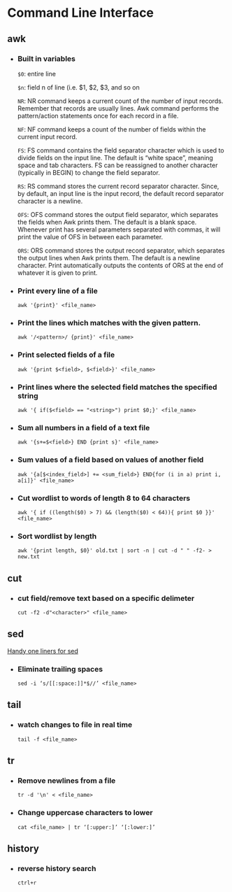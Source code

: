 # Command Line Interface

## awk
    
- ### Built in variables

  `$0`: entire line
  
  `$n`: field n of line (i.e. $1, $2, $3, and so on    
    
  `NR`: NR command keeps a current count of the number  of input records. Remember that records are usually lines. Awk command  performs the pattern/action statements once for each record in a file.

  `NF`: NF command keeps a count of the number of fields within the current input record.
    
  `FS`: FS command contains the field separator  character which is used to divide fields on the input line. The default  is “white space”, meaning space and tab characters.  FS can be  reassigned to another character (typically in BEGIN) to change the field separator.

  `RS`: RS command stores the current record separator  character. Since, by default, an input line is the input record, the default record separator character is a newline. 

  `OFS`: OFS command stores the output field separator,  which separates the fields when Awk prints them. The default is a blank  space. Whenever print has several parameters separated with commas, it will print the value of OFS in between each parameter.

  `ORS`: ORS command stores the output record separator,  which separates the output lines when Awk prints them. The default is a newline character. Print automatically outputs the contents of ORS at the end of whatever it is given to print.

- ### Print every line of a file
  
	  awk '{print}' <file_name>
    
- ### Print the lines which matches with the given pattern.

  `awk '/<pattern>/ {print}' <file_name>`
    
- ### Print selected fields of a file
  
  `awk '{print $<field>, $<field>}' <file_name>`
    
- ### Print lines where the selected field matches the specified string
  
  `awk '{ if($<field> == "<string>") print $0;}' <file_name>`

- ### Sum all numbers in a field of a text file
  
  `awk '{s+=$<field>} END {print s}' <file_name>`

- ### Sum values of a field based on values of another field

  `awk '{a[$<index_field>] += <sum_field>} END{for (i in a) print i, a[i]}' <file_name>`

- ### Cut wordlist to words of length 8 to 64 characters

  `awk '{ if ((length($0) > 7) && (length($0) < 64)){ print $0 }}' <file_name>`


- ### Sort wordlist by length
  `awk '{print length, $0}' old.txt | sort -n | cut -d " " -f2- > new.txt`

## cut

- ### cut field/remove text based on a specific delimeter
  
  `cut -f2 -d"<character>" <file_name>`
  
## sed

[Handy one liners for sed](https://edoras.sdsu.edu/doc/sed-oneliners.html)

    
- ### Eliminate trailing spaces

  `sed -i ‘s/[[:space:]]*$//’ <file_name>`

## tail

- ### watch changes to file in real time
  `tail -f <file_name>`

## tr

- ### Remove newlines from a file
  `tr -d '\n' < <file_name>`
    
- ### Change uppercase characters to lower
  `cat <file_name> | tr ‘[:upper:]’ ‘[:lower:]’`

## history

- ### reverse history search
  `ctrl+r`
    